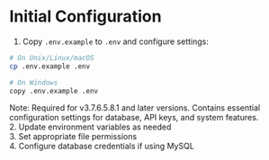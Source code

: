 # Initial Configuration

1. Copy `.env.example` to `.env` and configure settings:

```bash
# On Unix/Linux/macOS
cp .env.example .env

# On Windows
copy .env.example .env
```

Note: Required for v3.7.6.5.8.1 and later versions. Contains essential configuration settings for database, API keys, and system features.\
2\. Update environment variables as needed\
3\. Set appropriate file permissions\
4\. Configure database credentials if using MySQL
